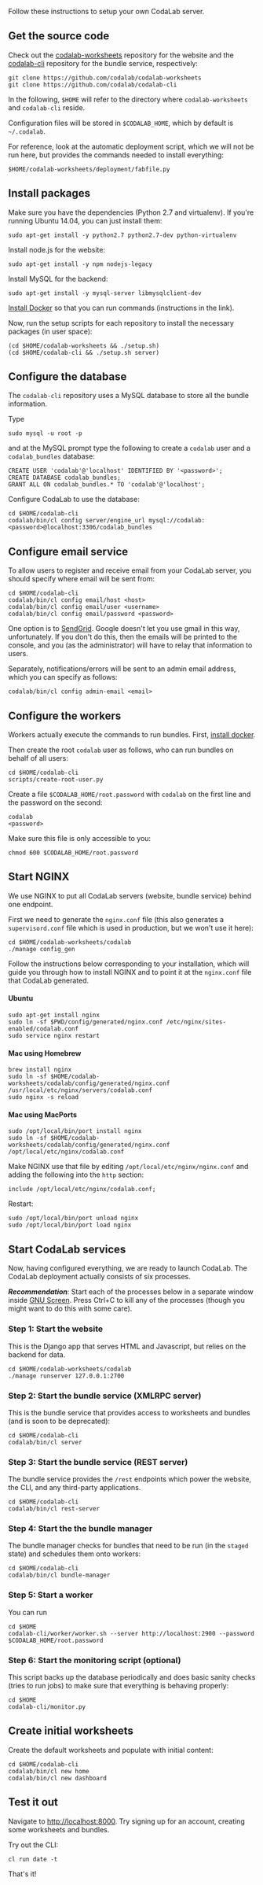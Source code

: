 Follow these instructions to setup your own CodaLab server.

## Get the source code

Check out the
[codalab-worksheets](https://github.com/codalab/codalab-worksheets) repository
for the website and the [codalab-cli](https://github.com/codalab/codalab-cli)
repository for the bundle service, respectively:

    git clone https://github.com/codalab/codalab-worksheets
    git clone https://github.com/codalab/codalab-cli

In the following, `$HOME` will refer to the directory where `codalab-worksheets` and `codalab-cli` reside.

Configuration files will be stored in `$CODALAB_HOME`, which by default is `~/.codalab`.

For reference, look at the automatic deployment script, which we will not be run
here, but provides the commands needed to install everything:

    $HOME/codalab-worksheets/deployment/fabfile.py

## Install packages

Make sure you have the dependencies (Python 2.7 and virtualenv). If you're
running Ubuntu 14.04, you can just install them:

    sudo apt-get install -y python2.7 python2.7-dev python-virtualenv

Install node.js for the website:

    sudo apt-get install -y npm nodejs-legacy

Install MySQL for the backend:

    sudo apt-get install -y mysql-server libmysqlclient-dev

[Install Docker](Installing-Docker) so that you can run commands (instructions in the link).

Now, run the setup scripts for each repository to install the necessary
packages (in user space):

    (cd $HOME/codalab-worksheets && ./setup.sh)
    (cd $HOME/codalab-cli && ./setup.sh server)

## Configure the database

The `codalab-cli` repository uses a MySQL database to store all the bundle
information.

Type 

    sudo mysql -u root -p

and at the MySQL prompt type the following to create a `codalab` user and a
`codalab_bundles` database:

    CREATE USER 'codalab'@'localhost' IDENTIFIED BY '<password>';
    CREATE DATABASE codalab_bundles;
    GRANT ALL ON codalab_bundles.* TO 'codalab'@'localhost';

Configure CodaLab to use the database:

    cd $HOME/codalab-cli
    codalab/bin/cl config server/engine_url mysql://codalab:<password>@localhost:3306/codalab_bundles

## Configure email service

To allow users to register and receive email from your CodaLab server, you
should specify where email will be sent from:

    cd $HOME/codalab-cli
    codalab/bin/cl config email/host <host>
    codalab/bin/cl config email/user <username>
    codalab/bin/cl config email/password <password>

One option is to [SendGrid](https://sendgrid.com).  Google doesn't let you use
gmail in this way, unfortunately.  If you don't do this, then the emails will
be printed to the console, and you (as the administrator) will have to relay
that information to users.

Separately, notifications/errors will be sent to an admin email address, which
you can specify as follows:

    codalab/bin/cl config admin-email <email>

## Configure the workers

Workers actually execute the commands to run bundles.  First, [install
docker](Installing-Docker).

Then create the root `codalab` user as follows, who can run bundles on behalf
of all users:

    cd $HOME/codalab-cli
    scripts/create-root-user.py

Create a file `$CODALAB_HOME/root.password` with `codalab` on the first line
and the password on the second:

    codalab
    <password>

Make sure this file is only accessible to you:

    chmod 600 $CODALAB_HOME/root.password

## Start NGINX

We use NGINX to put all CodaLab servers (website, bundle service) behind one
endpoint.

First we need to generate the `nginx.conf` file (this also generates a
`supervisord.conf` file which is used in production, but we won't use it here):

    cd $HOME/codalab-worksheets/codalab
    ./manage config_gen

Follow the instructions below corresponding to your installation, which will guide you through
how to install NGINX and to point it at the `nginx.conf` file that CodaLab generated.

#### Ubuntu

    sudo apt-get install nginx
    sudo ln -sf $PWD/config/generated/nginx.conf /etc/nginx/sites-enabled/codalab.conf
    sudo service nginx restart

#### Mac using Homebrew

    brew install nginx
    sudo ln -sf $HOME/codalab-worksheets/codalab/config/generated/nginx.conf /usr/local/etc/nginx/servers/codalab.conf
    sudo nginx -s reload

#### Mac using MacPorts

    sudo /opt/local/bin/port install nginx
    sudo ln -sf $HOME/codalab-worksheets/codalab/config/generated/nginx.conf /opt/local/etc/nginx/codalab.conf

Make NGINX use that file by editing `/opt/local/etc/nginx/nginx.conf` and adding the following into the `http` section:

    include /opt/local/etc/nginx/codalab.conf;

Restart:

    sudo /opt/local/bin/port unload nginx
    sudo /opt/local/bin/port load nginx

## Start CodaLab services

Now, having configured everything, we are ready to launch CodaLab.  The CodaLab
deployment actually consists of six processes.

_**Recommendation**_: Start each of the processes below in a separate window inside
[GNU Screen](https://www.gnu.org/software/screen/).  Press Ctrl+C to kill
any of the processes (though you might want to do this with some care).

### Step 1: Start the website

This is the Django app that serves HTML and Javascript, but relies on the
backend for data.

    cd $HOME/codalab-worksheets/codalab
    ./manage runserver 127.0.0.1:2700

### Step 2: Start the bundle service (XMLRPC server)

This is the bundle service that provides access to worksheets and bundles (and
is soon to be deprecated):

    cd $HOME/codalab-cli
    codalab/bin/cl server

### Step 3: Start the bundle service (REST server)

The bundle service provides the `/rest` endpoints which power the website, the
CLI, and any third-party applications.

    cd $HOME/codalab-cli
    codalab/bin/cl rest-server

### Step 4: Start the the bundle manager

The bundle manager checks for bundles that need to be run (in the `staged`
state) and schedules them onto workers:

    cd $HOME/codalab-cli
    codalab/bin/cl bundle-manager

### Step 5: Start a worker

You can run 

    cd $HOME
    codalab-cli/worker/worker.sh --server http://localhost:2900 --password $CODALAB_HOME/root.password

### Step 6: Start the monitoring script (optional)

This script backs up the database periodically and does basic sanity checks
(tries to run jobs) to make sure that everything is behaving properly:

    cd $HOME
    codalab-cli/monitor.py

## Create initial worksheets

Create the default worksheets and populate with initial content:

    cd $HOME/codalab-cli
    codalab/bin/cl new home
    codalab/bin/cl new dashboard

## Test it out

Navigate to [http://localhost:8000](http://localhost:8000).  Try signing up for
an account, creating some worksheets and bundles.

Try out the CLI:

    cl run date -t

That's it!
